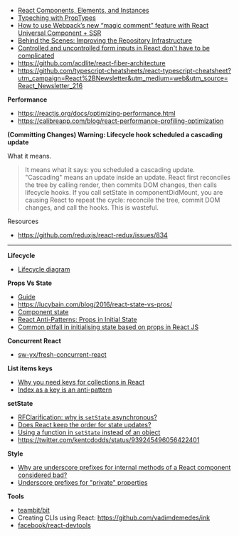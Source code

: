 - [React Components, Elements, and Instances](https://medium.com/@dan_abramov/react-components-elements-and-instances-90800811f8ca)
- [Typeching with PropTypes](https://reactjs.org/docs/typechecking-with-proptypes.html)
- [How to use Webpack’s new “magic comment” feature with React Universal Component + SSR](https://medium.com/faceyspacey/how-to-use-webpacks-new-magic-comment-feature-with-react-universal-component-ssr-a38fd3e296a)
- [Behind the Scenes: Improving the Repository Infrastructure](https://reactjs.org/blog/2017/12/15/improving-the-repository-infrastructure.html)
- [Controlled and uncontrolled form inputs in React don't have to be complicated](https://goshakkk.name/controlled-vs-uncontrolled-inputs-react/)
- https://github.com/acdlite/react-fiber-architecture
- https://github.com/typescript-cheatsheets/react-typescript-cheatsheet?utm_campaign=React%2BNewsletter&utm_medium=web&utm_source=React_Newsletter_216


**Performance**

- https://reactjs.org/docs/optimizing-performance.html
- https://calibreapp.com/blog/react-performance-profiling-optimization

**(Committing Changes) Warning: Lifecycle hook scheduled a cascading update**

What it means.

>It means what it says: you scheduled a cascading update. "Cascading" means an update inside an update. React first reconciles the tree by calling render, then commits DOM changes, then calls lifecycle hooks. If you call setState in componentDidMount, you are causing React to repeat the cycle: reconcile the tree, commit DOM changes, and call the hooks. This is wasteful.

Resources

- https://github.com/reduxjs/react-redux/issues/834

---

**Lifecycle**

- [Lifecycle diagram](http://projects.wojtekmaj.pl/react-lifecycle-methods-diagram/)

**Props Vs State**

- [Guide](https://github.com/uberVU/react-guide/blob/master/props-vs-state.md)
- https://lucybain.com/blog/2016/react-state-vs-pros/
- [Component state](https://reactjs.org/docs/faq-state.html#what-does-setstate-do)
- [React Anti-Patterns: Props in Initial State](https://medium.com/@justintulk/react-anti-patterns-props-in-initial-state-28687846cc2e)
- [Common pitfall in initialising state based on props in React JS](https://hackernoon.com/common-pitfall-in-initialising-state-based-on-props-in-react-js-d56795a944aa)

**Concurrent React**

- [sw-yx/fresh-concurrent-react](https://github.com/sw-yx/fresh-concurrent-react)

**List items keys**

- [Why you need keys for collections in React](https://paulgray.net/keys-in-react/)
- [Index as a key is an anti-pattern](https://medium.com/@robinpokorny/index-as-a-key-is-an-anti-pattern-e0349aece318)

**setState**

- [RFClarification: why is `setState` asynchronous?](https://github.com/facebook/react/issues/11527)
- [Does React keep the order for state updates?](https://stackoverflow.com/questions/48563650/does-react-keep-the-order-for-state-updates/48610973)
- [Using a function in `setState` instead of an object](https://medium.com/@wisecobbler/using-a-function-in-setstate-instead-of-an-object-1f5cfd6e55d1)
- https://twitter.com/kentcdodds/status/939245496056422401

**Style**

- [Why are underscore prefixes for internal methods of a React component considered bad?](https://github.com/airbnb/javascript/issues/1024)
- [Underscore prefixes for "private" properties](https://github.com/airbnb/javascript/issues/490)

**Tools**

- [teambit/bit](https://github.com/teambit/bit)
- Creating CLIs using React: https://github.com/vadimdemedes/ink
- [facebook/react-devtools](https://github.com/facebook/react-devtools)
